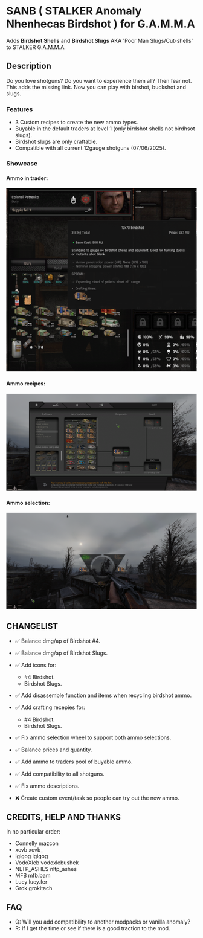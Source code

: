 # SANB ( STALKER Anomaly Nhenhecas Birdshot ) for G.A.M.M.A
Adds **Birdshot Shells** and **Birdshot Slugs** AKA 'Poor Man Slugs/Cut-shells' to STALKER G.A.M.M.A.
## Description
Do you love shotguns? Do you want to experience them all? Then fear not. This adds the missing link.
Now you can play with birshot, buckshot and slugs.

### Features
- 3 Custom recipes to create the new ammo types.
- Buyable in the default traders at level 1 (only birdshot shells not birdhsot slugs).
- Birdshot slugs are only craftable.
- Compatible with all current 12gauge shotguns (07/06/2025).

### Showcase
#### Ammo in trader:
![trader](https://github.com/nhenheca/stalker_anomaly_nhenhecas_birdshot/blob/main/moddb_content/trader.png)

#### Ammo recipes:
![recipes](https://github.com/nhenheca/stalker_anomaly_nhenhecas_birdshot/blob/main/moddb_content/recipes.png)

#### Ammo selection:
![selection](https://github.com/nhenheca/stalker_anomaly_nhenhecas_birdshot/blob/main/moddb_content/ammo_selection.png)

## CHANGELIST
- ✅ Balance dmg/ap of Birdshot #4.

- ✅ Balance dmg/ap of Birdshot Slugs.

- ✅ Add icons for:
  - #4 Birdshot. 
  - Birdshot Slugs. 

- ✅ Add disassemble function and items when recycling birdshot ammo.

- ✅ Add crafting recepies for:
  - #4 Birdshot.
  - Birdshot Slugs.

- ✅ Fix ammo selection wheel to support both ammo selections.

- ✅ Balance prices and quantity.

- ✅ Add ammo to traders pool of buyable ammo.

- ✅ Add compatibility to all shotguns.

- ✅ Fix ammo descriptions.

- ❌ Create custom event/task so people can try out the new ammo.

## CREDITS, HELP AND THANKS
In no particular order:
- Connelly mazcon
- xcvb xcvb_
- Igigog igigog
- VodoXleb vodoxlebushek
- NLTP_ASHES nltp_ashes
- MFB mfb.bam
- Lucy lucy.fer
- Grok grokitach

## FAQ
- Q: Will you add compatibility to another modpacks or vanilla anomaly?
- R: If I get the time or see if there is a good traction to the mod.
